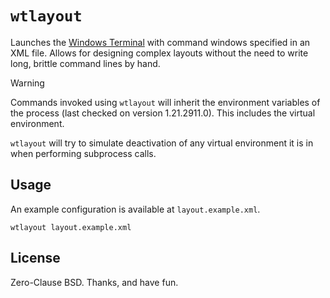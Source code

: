 # `wtlayout`

Launches the [Windows Terminal][] with command windows specified in an XML file.  Allows for
designing complex layouts without the need to write long, brittle command lines by hand.

> [!WARNING]
> Commands invoked using `wtlayout` will inherit the environment variables of the process (last
> checked on version 1.21.2911.0).  This includes the virtual environment.
> 
> `wtlayout` will try to simulate deactivation of any virtual environment it is in when
> performing subprocess calls.

[Windows Terminal]: https://github.com/microsoft/terminal

## Usage

An example configuration is available at `layout.example.xml`.

```
wtlayout layout.example.xml
```

## License

Zero-Clause BSD.  Thanks, and have fun.
